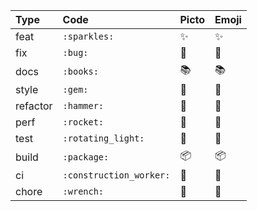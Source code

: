 | Type     | Code                    | Picto  | Emoji                 |
|:---------|:------------------------|:-------|:----------------------|
| feat     | `:sparkles:`            |   ✨   | :sparkles:            |
| fix      | `:bug:`                 |   🐛   | :bug:                 |
| docs     | `:books:`               |   📚   | :books:               |
| style    | `:gem:`                 |   💎   | :gem:                 |
| refactor | `:hammer:`              |   🔨   | :hammer:              |
| perf     | `:rocket:`              |   🚀   | :rocket:              |
| test     | `:rotating_light:`      |   🚨   | :rotating_light:      |
| build    | `:package:`             |   📦   | :package:             |
| ci       | `:construction_worker:` |   👷   | :construction_worker: |
| chore    | `:wrench:`              |   🔧   | :wrench:              |